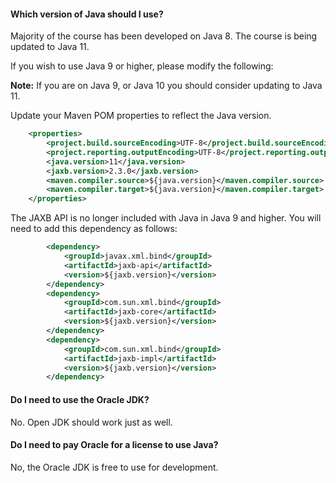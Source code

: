 #### Which version of Java should I use?

Majority of the course has been developed on Java 8. The course is being updated to Java 11.

If you wish to use Java 9 or higher, please modify the following:

**Note:** If you are on Java 9, or Java 10 you should consider updating to Java 11.

Update your Maven POM properties to reflect the Java version. 
```xml
    <properties>
        <project.build.sourceEncoding>UTF-8</project.build.sourceEncoding>
        <project.reporting.outputEncoding>UTF-8</project.reporting.outputEncoding>
        <java.version>11</java.version>
        <jaxb.version>2.3.0</jaxb.version>
        <maven.compiler.source>${java.version}</maven.compiler.source>
        <maven.compiler.target>${java.version}</maven.compiler.target>
    </properties>

```

The JAXB API is no longer included with Java in Java 9 and higher. You will need to add this dependency as follows:

```xml
        <dependency>
            <groupId>javax.xml.bind</groupId>
            <artifactId>jaxb-api</artifactId>
            <version>${jaxb.version}</version>
        </dependency>
        <dependency>
            <groupId>com.sun.xml.bind</groupId>
            <artifactId>jaxb-core</artifactId>
            <version>${jaxb.version}</version>
        </dependency>
        <dependency>
            <groupId>com.sun.xml.bind</groupId>
            <artifactId>jaxb-impl</artifactId>
            <version>${jaxb.version}</version>
        </dependency>
```

#### Do I need to use the Oracle JDK?
No. Open JDK should work just as well. 

#### Do I need to pay Oracle for a license to use Java?
No, the Oracle JDK is free to use for development.